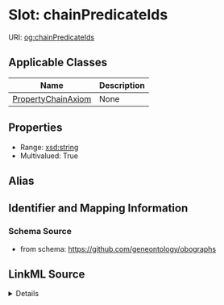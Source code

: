 # Slot: chainPredicateIds

URI: [og:chainPredicateIds](https://github.com/geneontology/obographs/chainPredicateIds)



<!-- no inheritance hierarchy -->




## Applicable Classes

| Name | Description |
| --- | --- |
[PropertyChainAxiom](PropertyChainAxiom.md) | None






## Properties

* Range: [xsd:string](http://www.w3.org/2001/XMLSchema#string)
* Multivalued: True







## Alias




## Identifier and Mapping Information







### Schema Source


* from schema: https://github.com/geneontology/obographs




## LinkML Source

<details>
```yaml
name: chainPredicateIds
from_schema: https://github.com/geneontology/obographs
rank: 1000
multivalued: true
alias: chainPredicateIds
domain_of:
- PropertyChainAxiom
range: string

```
</details>